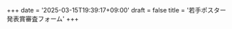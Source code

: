 +++
date = '2025-03-15T19:39:17+09:00'
draft = false
title = '若手ポスター発表賞審査フォーム'
+++

<style>
    input {
        width: 100%;
        padding: 0px;
        margin: 5px 0;
        flex-grow: 1;
    }
    label {
        display: block;
        font-weight: bold;
    }
    textarea {
        resize: vertical;
        width: 100%;
        min-height: 100px;
        height: 200px;
        padding: 0px;
        margin: 5px 0;
        flex-grow: 1;
    }
    .radio-inline, .label-inline {
        display: inline-block;
        margin-right: 10px;
    }
    th, td {
        text-align: center;
        vertical-align: middle!important;
        width: 20%;
    }
</style>

<div class="col-md-12" style="display: none" id="shinsa">
    <div class="lead" style="line-height: 2">
        <p>審査員：<span id="reviewer_name"></span> 先生</p>
        <p>審査コード： <span id="access_code"></span></p>
        <p>採点基準： 
            <ul>
                <li>ポスター：ポスターの見やすさ、分かりやすさ（10点満点）</li>
                <li>説明：明瞭に話しているか、全体の論理構成が適切かどうか（10点満点）</li>
                <li>質疑：質疑を的確に理解し、論理的に回答しているか（10点満点）</li>
            </ul>
        </p>
        <p class="text-primary">※審査終了後、 17:40 までに受付に提出してください<br>※絶対評価で採点を行ってください。基準として平均的なポスター発表の各項目の点数を5点 としてください。</p>
    </div>
    <div id="posters"></div>
    <p><button type="submit" class="btn btn-primary text-large">提出</button></p>
</div>

<script>
    window.onload = function() {
        let userInput = prompt("アクセスコードを入力してください：");
        fetch('https://onodalab.ees.hokudai.ac.jp/biomol51/review/?access_code=' + userInput, {
            method: 'GET',
            headers: {
                'Accept': 'application/json',
                'Access-Control-Allow-Origin': '*'
            }
        })
        .then(response => response.json())
        .then(data => {
            if ('error' in data) {
                alert('アクセスコードが間違っています。再度入力してください。');
                location.reload();
            }

            document.getElementById('shinsa').style.display = 'block';
            document.getElementById('reviewer_name').innerText = data.reviewer_name;
            document.getElementById('access_code').innerText = data.access_code;
            document.getElementById('posters').innerHTML = data.posters;

            document.querySelector('.btn-primary').addEventListener('click', submitReview);
        });
    };

    function submitReview() {
        // check if all scores are filled
        let scores = document.querySelectorAll('.score1, .score2, .score3');
        for (let i = 0; i < scores.length; i++) {
            let value = scores[i].value.trim();
            let num = parseInt(value);
            if ( value === '' || isNaN(num) || num < 0 || num > 10) {
                alert('全ての項目に0から10の整数で採点してください。');
                scores[i].focus();
                return;
            }
        }
        let reviewData = {
            'access_code': document.getElementById('access_code').innerText,
            'poster_id': $('.poster_id').map((_, el) => $(el).text().trim()).get(),
            'score1': $('.score1').map((_, el) => $(el).val() || '').get(),
            'score2': $('.score2').map((_, el) => $(el).val() || '').get(),
            'score3': $('.score3').map((_, el) => $(el).val() || '').get(),
            'comment': $('.comment').map((_, el) => $(el).text().trim()).get(),
        };
        fetch('https://onodalab.ees.hokudai.ac.jp/biomol51/submit/', {
            method: 'POST',
            headers: {
                'Content-Type': 'application/json',
                'Access-Control-Allow-Origin': '*'
            },
            body: JSON.stringify(reviewData)
        })
        .then(response => response.json())
        .then(data => {
            if ('success' in data) {
                alert('審査結果を提出しました。ご協力いただき、ありがとうございます。');
            } else {
                alert('審査結果の提出に失敗しました。ページを更新して再試行してください。何度も失敗する場合は、事務局までお問い合わせください。');
            }
            location.href = '/';
        });
    }
</script>